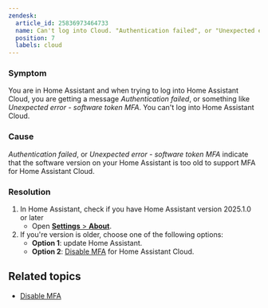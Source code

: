 ```yaml
---
zendesk:
  article_id: 25836973464733
  name: Can't log into Cloud. "Authentication failed", or "Unexpected error - software token MFA"
  position: 7
  labels: cloud
---
```


### Symptom

You are in Home Assistant and when trying to log into Home Assistant Cloud, you are getting a message _Authentication failed_, or something like _Unexpected error - software token MFA_. You can't log into Home Assistant Cloud.

### Cause

_Authentication failed_, or _Unexpected error - software token MFA_ indicate that the software version on your Home Assistant is too old to support MFA for Home Assistant Cloud.

### Resolution

1. In Home Assistant, check if you have Home Assistant version 2025.1.0 or later
   - Open [**Settings** > **About**](https://my.home-assistant.io/redirect/info/).
2. If you're version is older, choose one of the following options:
   - **Option 1**: update Home Assistant.
   - **Option 2**: [Disable MFA](https://support.nabucasa.com/hc/en-us/articles/25807025727005) for Home Assistant Cloud.

## Related topics

- [Disable MFA](https://support.nabucasa.com/hc/en-us/articles/25807025727005)